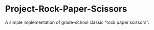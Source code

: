 # Project-Rock-Paper-Scissors
A simple implementation of grade-school classic “rock paper scissors”.
